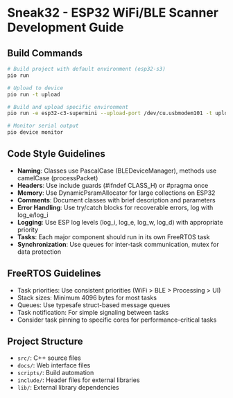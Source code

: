 # Sneak32 - ESP32 WiFi/BLE Scanner Development Guide

## Build Commands
```bash
# Build project with default environment (esp32-s3)
pio run

# Upload to device
pio run -t upload

# Build and upload specific environment
pio run -e esp32-c3-supermini --upload-port /dev/cu.usbmodem101 -t upload

# Monitor serial output
pio device monitor
```

## Code Style Guidelines
- **Naming**: Classes use PascalCase (BLEDeviceManager), methods use camelCase (processPacket)
- **Headers**: Use include guards (#ifndef CLASS_H) or #pragma once
- **Memory**: Use DynamicPsramAllocator for large collections on ESP32
- **Comments**: Document classes with brief description and parameters
- **Error Handling**: Use try/catch blocks for recoverable errors, log with log_e/log_i
- **Logging**: Use ESP log levels (log_i, log_e, log_w, log_d) with appropriate priority
- **Tasks**: Each major component should run in its own FreeRTOS task
- **Synchronization**: Use queues for inter-task communication, mutex for data protection

## FreeRTOS Guidelines
- Task priorities: Use consistent priorities (WiFi > BLE > Processing > UI)
- Stack sizes: Minimum 4096 bytes for most tasks
- Queues: Use typesafe struct-based message queues
- Task notification: For simple signaling between tasks
- Consider task pinning to specific cores for performance-critical tasks

## Project Structure
- `src/`: C++ source files
- `docs/`: Web interface files
- `scripts/`: Build automation
- `include/`: Header files for external libraries
- `lib/`: External library dependencies